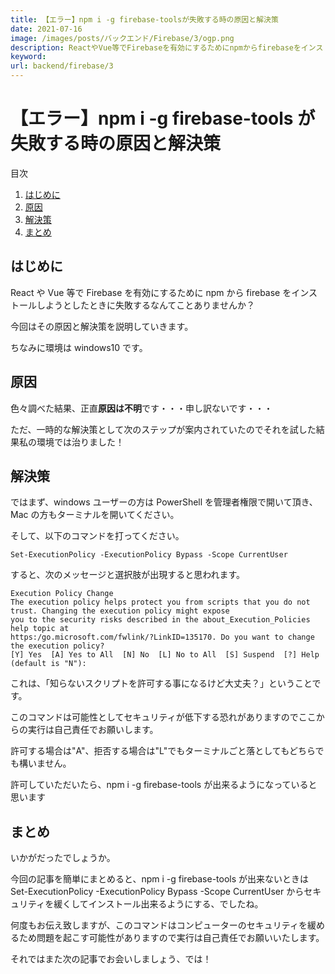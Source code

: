 ```yaml
---
title: 【エラー】npm i -g firebase-toolsが失敗する時の原因と解決策
date: 2021-07-16
image: /images/posts/バックエンド/Firebase/3/ogp.png
description: ReactやVue等でFirebaseを有効にするためにnpmからfirebaseをインストールしようとしたときに失敗するなんてことありませんか？今回はその原因と解決策を説明していきます。ちなみに環境はwindows10です。
keyword:
url: backend/firebase/3
---
```


# 【エラー】npm i -g firebase-tools が失敗する時の原因と解決策

<div>
   <p>目次</p>
   <ol>
      <li>
         <a href="#1">はじめに</a>
      </li>
      <li>
         <a href="#2">原因</a>
      </li>
      <li>
        <a href="#3">解決策</a> 
      </li>
	        <li>
         <a href="#4">まとめ</a>
      </li>
   </ol>
</div>

<h2 id="1">はじめに</h2>

React や Vue 等で Firebase を有効にするために npm から firebase をインストールしようとしたときに失敗するなんてことありませんか？

今回はその原因と解決策を説明していきます。

ちなみに環境は windows10 です。

<h2 id="2">原因</h2>

色々調べた結果、正直**原因は不明**です・・・申し訳ないです・・・

ただ、一時的な解決策として次のステップが案内されていたのでそれを試した結果私の環境では治りました！

<h2 id="3">解決策</h2>

ではまず、windows ユーザーの方は PowerShell を管理者権限で開いて頂き、Mac の方もターミナルを開いてください。

そして、以下のコマンドを打ってください。

```
Set-ExecutionPolicy -ExecutionPolicy Bypass -Scope CurrentUser
```

すると、次のメッセージと選択肢が出現すると思われます。

```
Execution Policy Change
The execution policy helps protect you from scripts that you do not trust. Changing the execution policy might expose
you to the security risks described in the about_Execution_Policies help topic at
https:/go.microsoft.com/fwlink/?LinkID=135170. Do you want to change the execution policy?
[Y] Yes  [A] Yes to All  [N] No  [L] No to All  [S] Suspend  [?] Help (default is "N"):
```

これは、「知らないスクリプトを許可する事になるけど大丈夫？」ということです。

このコマンドは可能性としてセキュリティが低下する恐れがありますのでここからの実行は自己責任でお願いします。

許可する場合は"A"、拒否する場合は"L"でもターミナルごと落としてもどちらでも構いません。

許可していただいたら、npm i -g firebase-tools が出来るようになっていると思います

<h2 id="4">まとめ</h2>

いかがだったでしょうか。

今回の記事を簡単にまとめると、npm i -g firebase-tools が出来ないときは Set-ExecutionPolicy -ExecutionPolicy Bypass -Scope CurrentUser からセキュリティを緩くしてインストール出来るようにする、でしたね。

何度もお伝え致しますが、このコマンドはコンピューターのセキュリティを緩めるため問題を起こす可能性がありますので実行は自己責任でお願いいたします。

それではまた次の記事でお会いしましょう、では！

